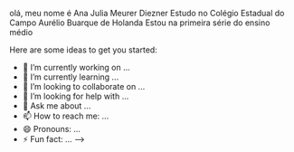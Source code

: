 
olá, meu nome é Ana Julia Meurer Diezner
Estudo no Colégio Estadual do Campo Aurélio Buarque de Holanda
Estou na primeira série do ensino médio



Here are some ideas to get you started:

- 🔭 I’m currently working on ...
- 🌱 I’m currently learning ...
- 👯 I’m looking to collaborate on ...
- 🤔 I’m looking for help with ...
- 💬 Ask me about ...
- 📫 How to reach me: ...
- 😄 Pronouns: ...
- ⚡ Fun fact: ...
-->
